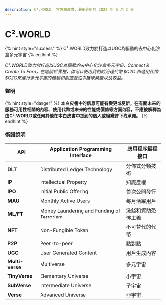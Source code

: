 ```yaml
---
description: C².WORLD  官方白皮書，最後更新於 2022 年 5 月 2 日
---
```


# C².WORLD

{% hint style="success" %}
C².WORLD致力於打造以UGC為驅動的去中心化沙盒多元宇宙
{% endhint %}

_C².WORLD致力於打造以UGC為驅動的去中心化沙盒多元宇宙，Connect & Create To Earn，在這個世界裡，你可以使用我們的治理代幣 $C2C 和通用代幣 $C2G來進行多元宇宙的體驗和創造並從中獲取樂趣以及收益。_

### 聲明

{% hint style="danger" %}
**本白皮書中的信息可能有變更或更新，在有關未來的服務可用性相關的內容、使用代幣或未來的性能或價值等方面內容，不應被解釋為由C².WORLD或任何其他在本白皮書中提到的個人或組織許下的承諾。**
{% endhint %}

### 術語說明

| **API**         | Application Programming Interface                            | 應用程序編程接口     |
| --------------- | ------------------------------------------------------------ | ------------ |
| **DLT**         | Distributed Ledger Technology                                | 分佈式分類技術      |
| **IP**          | Intellectual Property                                        | 知識產權         |
| **IPO**         | Initial Public Offering                                      | 首次公開發行       |
| **MAU**         | Monthly Active Users                                         | 每月活躍用戶       |
| **ML/FT**       | Money Laundering and Funding of Terrorism                    | 洗錢和資助恐怖主義    |
| **NFT**         | Non-Fungible Token                                           | 不可替代的代幣      |
| **P2P**         | Peer-to-peer                                                 | 點對點          |
| **UGC**         | User Generated Content                                       | 用戶生成內容       |
| **Multi-verse** | Multiverse                                                   | 多元宇宙         |
| **TinyVerse**   | Elementary Universe                                          | 小宇宙          |
| **SubVerse**    | Intermediate Universe                                        | 子宇宙          |
| **Verse**       | Advanced Universe                                            | 亞宇宙          |
